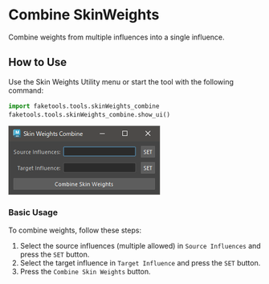 # Combine SkinWeights

Combine weights from multiple influences into a single influence.

## How to Use

Use the Skin Weights Utility menu or start the tool with the following command:

```python
import faketools.tools.skinWeights_combine
faketools.tools.skinWeights_combine.show_ui()
```

![image001](images/skinWeights_combine/image001.png)

### Basic Usage

To combine weights, follow these steps:

1. Select the source influences (multiple allowed) in `Source Influences` and press the `SET` button.
2. Select the target influence in `Target Influence` and press the `SET` button.
3. Press the `Combine Skin Weights` button.
